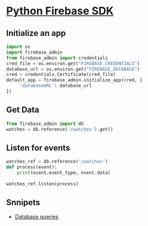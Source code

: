 # [Python Firebase SDK](https://firebase.google.com/docs/reference/admin/python/)

## Initialize an app
```python
import os
import firebase_admin
from firebase_admin import credentials
cred_file = os.environ.get("FIREBASE_CREDENTIALS")
database_url = os.environ.get("FIREBASE_DATABASE")
cred = credentials.Certificate(cred_file)
default_app = firebase_admin.initialize_app(cred, {
     'databaseURL': database_url
})
```

## Get Data
```python
from firebase_admin import db
watches = db.reference('/watches').get()
```

## Listen for events
```python
watches_ref = db.reference('/watches')
def process(event):
    print(event.event_type, event.data)
    
watches_ref.listen(process)
```

## Snnipets

* [Database queries](https://github.com/firebase/firebase-admin-python/blob/master/snippets/database/index.py)
